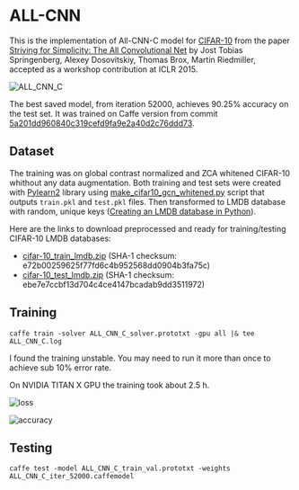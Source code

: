 # ALL-CNN

This is the implementation of All-CNN-C model for [CIFAR-10](https://www.cs.toronto.edu/~kriz/cifar.html) from the paper [Striving for Simplicity: The All Convolutional Net](https://arxiv.org/abs/1412.6806) by Jost Tobias Springenberg, Alexey Dosovitskiy, Thomas Brox, Martin Riedmiller, accepted as a workshop contribution at ICLR 2015.

![ALL_CNN_C](ALL_CNN_C.png)

The best saved model, from iteration 52000, achieves 90.25% accuracy on the test set.
It was trained on Caffe version from commit [5a201dd960840c319cefd9fa9e2a40d2c76ddd73](https://github.com/BVLC/caffe/tree/57a5bbde4ede19c545c5932334782e3a755b2265).

## Dataset

The training was on global contrast normalized and ZCA whitened CIFAR-10 whithout any data augmentation.
Both training and test sets were created with [Pylearn2](https://github.com/lisa-lab/pylearn2) library using [make\_cifar10\_gcn\_whitened.py](https://github.com/lisa-lab/pylearn2/blob/master/pylearn2/scripts/datasets/make_cifar10_gcn_whitened.py) script that outputs `train.pkl` and `test.pkl` files.
Then transformed to LMDB database with random, unique keys ([Creating an LMDB database in Python](http://deepdish.io/2015/04/28/creating-lmdb-in-python/)).

Here are the links to download preprocessed and ready for training/testing CIFAR-10 LMDB databases:

- [cifar-10\_train\_lmdb.zip](https://drive.google.com/open?id=0B0a9KYriPdN4eUxScnQwZWxRQjA) (SHA-1 checksum: e72b00259625f77fd6c4b952568dd0904b3fa75c)
- [cifar-10\_test\_lmdb.zip](https://drive.google.com/open?id=0B0a9KYriPdN4R29yVW50U2Nzdms) (SHA-1 checksum: ebe7e7ccbf13d704c4ce4147bcadab9dd3511972)

## Training

```
caffe train -solver ALL_CNN_C_solver.prototxt -gpu all |& tee ALL_CNN_C.log
```

I found the training unstable.
You may need to run it more than once to achieve sub 10% error rate.

On NVIDIA TITAN X GPU the training took about 2.5 h.

![loss](loss.png)

![accuracy](accuracy.png)

## Testing

```
caffe test -model ALL_CNN_C_train_val.prototxt -weights ALL_CNN_C_iter_52000.caffemodel
```

